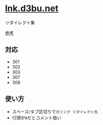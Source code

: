 # [lnk.d3bu.net](https://lnk.d3bu.net)

リダイレクト集

[参考](https://developers.cloudflare.com/pages/platform/redirects)

## 対応

- 301
- 302
- 303
- 307
- 308

## 使い方

- スペース/タブ区切りで`元リンク リダイレクト先`
- 行頭が`#`だとコメント扱い

